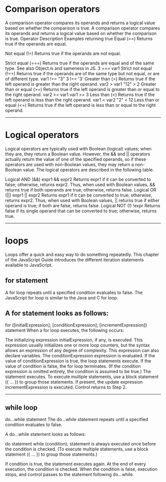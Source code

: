 # Comparison operators
A comparison operator compares its operands and returns a logical value based on whether the comparison is true.
A comparison operator compares its operands and returns a logical value based on whether the comparison is true.
Operator	Description	Examples returning true
Equal (==)	Returns true if the operands are equal.

Not equal (!=)	Returns true if the operands are not equal.	

Strict equal (===)	Returns true if the operands are equal and of the same type. See also Object.is and sameness in JS.	3 === var1
Strict not equal (!==)	Returns true if the operands are of the same type but not equal, or are of different type.	var1 !== "3"
3 !== '3'
Greater than (>)	Returns true if the left operand is greater than the right operand.	var2 > var1
"12" > 2
Greater than or equal (>=)	Returns true if the left operand is greater than or equal to the right operand.	var2 >= var1
var1 >= 3
Less than (<)	Returns true if the left operand is less than the right operand.	var1 < var2
"2" < 12
Less than or equal (<=)	Returns true if the left operand is less than or equal to the right operand.


***********************************************************************************************************************************************************************
# Logical operators
Logical operators are typically used with Boolean (logical) values; when they are, they return a Boolean value. However, the && and || operators actually return the value of one of the specified operands, so if these operators are used with non-Boolean values, they may return a non-Boolean value. The logical operators are described in the following table.

Logical AND (&&)	expr1 && expr2	Returns expr1 if it can be converted to false; otherwise, returns expr2. Thus, when used with Boolean values, && returns true if both operands are true; otherwise, returns false.
Logical OR (||)	expr1 || expr2	Returns expr1 if it can be converted to true; otherwise, returns expr2. Thus, when used with Boolean values, || returns true if either operand is true; if both are false, returns false.
Logical NOT (!)	!expr	Returns false if its single operand that can be converted to true; otherwise, returns true.

****************************************************************************************************************************************************************************
# loops 
Loops offer a quick and easy way to do something repeatedly. This chapter of the JavaScript Guide introduces the different iteration statements available to JavaScript.

## for statement
A for loop repeats until a specified condition evaluates to false. The JavaScript for loop is similar to the Java and C for loop.

## A for statement looks as follows:
for ([initialExpression]; [conditionExpression]; [incrementExpression])
  statement 
  When a for loop executes, the following occurs:

The initializing expression initialExpression, if any, is executed. This expression usually initializes one or more loop counters, but the syntax allows an expression of any degree of complexity. This expression can also declare variables.
The conditionExpression expression is evaluated. If the value of conditionExpression is true, the loop statements execute. If the value of condition is false, the for loop terminates. (If the condition expression is omitted entirely, the condition is assumed to be true.)
The statement executes. To execute multiple statements, use a block statement ({ ... }) to group those statements.
If present, the update expression incrementExpression is executed.
Control returns to Step 2.

**************************************************************************************************************************************************************************
## while loop 
do...while statement
The do...while statement repeats until a specified condition evaluates to false.

A do...while statement looks as follows:

do
  statement
while (condition);
statement is always executed once before the condition is checked. (To execute multiple statements, use a block statement ({ ... }) to group those statements.)

If condition is true, the statement executes again. At the end of every execution, the condition is checked. When the condition is false, execution stops, and control passes to the statement following do...while.


